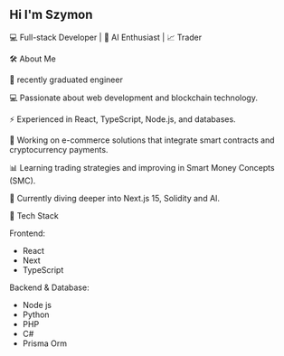 ## Hi I'm Szymon

💻 Full-stack Developer | 🧠 AI Enthusiast | 📈 Trader

🛠 About Me

📝 recently graduated engineer

💻 Passionate about web development and blockchain technology.

⚡ Experienced in React, TypeScript, Node.js, and databases.

🔗 Working on e-commerce solutions that integrate smart contracts and cryptocurrency payments.

📊 Learning trading strategies and improving in Smart Money Concepts (SMC).

🌱 Currently diving deeper into Next.js 15, Solidity and AI.

🔧 Tech Stack

Frontend:
* React
* Next
* TypeScript

Backend & Database:
* Node js
* Python
* PHP
* C#
* Prisma Orm
